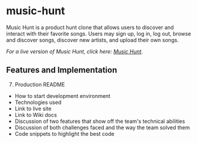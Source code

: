 # music-hunt

Music Hunt is a product hunt clone that allows users to discover and interact with their favorite songs. Users may sign up, log in, log out, browse and discover songs, discover new artists, and upload their own songs.

_For a live version of Music Hunt, click here: [Music Hunt](https://music--hunt.herokuapp.com/)._

## Features and Implementation




7. Production README
* How to start development environment
* Technologies used
* Link to live site
* Link to Wiki docs
* Discussion of two features that show off the team's technical abilities
* Discussion of both challenges faced and the way the team solved them
* Code snippets to highlight the best code
